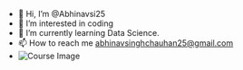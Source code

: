- 👋 Hi, I’m @Abhinavsi25
- 👀 I’m interested in coding
- 🌱 I’m currently learning Data Science.
- 📫 How to reach me abhinavsinghchauhan25@gmail.com
- ![Course Image](https://bigdataanalyticsnews.com/wp-content/uploads/2020/04/data-science.jpg)


